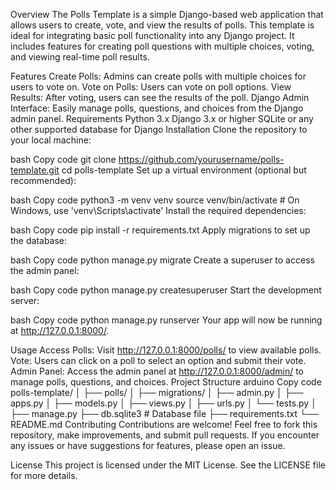Overview
The Polls Template is a simple Django-based web application that allows users to create, vote, and view the results of polls. This template is ideal for integrating basic poll functionality into any Django project. It includes features for creating poll questions with multiple choices, voting, and viewing real-time poll results.

Features
Create Polls: Admins can create polls with multiple choices for users to vote on.
Vote on Polls: Users can vote on poll options.
View Results: After voting, users can see the results of the poll.
Django Admin Interface: Easily manage polls, questions, and choices from the Django admin panel.
Requirements
Python 3.x
Django 3.x or higher
SQLite or any other supported database for Django
Installation
Clone the repository to your local machine:

bash
Copy code
git clone https://github.com/yourusername/polls-template.git
cd polls-template
Set up a virtual environment (optional but recommended):

bash
Copy code
python3 -m venv venv
source venv/bin/activate  # On Windows, use 'venv\Scripts\activate'
Install the required dependencies:

bash
Copy code
pip install -r requirements.txt
Apply migrations to set up the database:

bash
Copy code
python manage.py migrate
Create a superuser to access the admin panel:

bash
Copy code
python manage.py createsuperuser
Start the development server:

bash
Copy code
python manage.py runserver
Your app will now be running at http://127.0.0.1:8000/.

Usage
Access Polls: Visit http://127.0.0.1:8000/polls/ to view available polls.
Vote: Users can click on a poll to select an option and submit their vote.
Admin Panel: Access the admin panel at http://127.0.0.1:8000/admin/ to manage polls, questions, and choices.
Project Structure
arduino
Copy code
polls-template/
│
├── polls/
│   ├── migrations/
│   ├── admin.py
│   ├── apps.py
│   ├── models.py
│   ├── views.py
│   ├── urls.py
│   └── tests.py
│
├── manage.py
├── db.sqlite3  # Database file
├── requirements.txt
└── README.md
Contributing
Contributions are welcome! Feel free to fork this repository, make improvements, and submit pull requests. If you encounter any issues or have suggestions for features, please open an issue.

License
This project is licensed under the MIT License. See the LICENSE file for more details.
